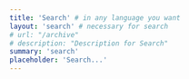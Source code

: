 ```yaml
---
title: 'Search' # in any language you want
layout: 'search' # necessary for search
# url: "/archive"
# description: "Description for Search"
summary: 'search'
placeholder: 'Search...'
---
```


